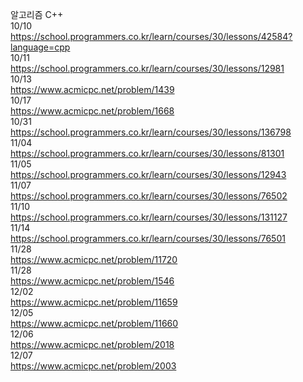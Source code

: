 알고리즘 C++<br>
10/10<br>
https://school.programmers.co.kr/learn/courses/30/lessons/42584?language=cpp<br>
10/11<br>
https://school.programmers.co.kr/learn/courses/30/lessons/12981<br>
10/13<br>
https://www.acmicpc.net/problem/1439<br>
10/17<br>
https://www.acmicpc.net/problem/1668<br>
10/31<br>
https://school.programmers.co.kr/learn/courses/30/lessons/136798<br>
11/04<br>
https://school.programmers.co.kr/learn/courses/30/lessons/81301<br>
11/05<br>
https://school.programmers.co.kr/learn/courses/30/lessons/12943<br>
11/07<br>
https://school.programmers.co.kr/learn/courses/30/lessons/76502<br>
11/10<br>
https://school.programmers.co.kr/learn/courses/30/lessons/131127<br>
11/14<br>
https://school.programmers.co.kr/learn/courses/30/lessons/76501<br>
11/28<br>
https://www.acmicpc.net/problem/11720<br>
11/28<br>
https://www.acmicpc.net/problem/1546<br>
12/02<br>
https://www.acmicpc.net/problem/11659<br>
12/05<br>
https://www.acmicpc.net/problem/11660<br>
12/06<br>
https://www.acmicpc.net/problem/2018<br>
12/07<br>
https://www.acmicpc.net/problem/2003<br>


